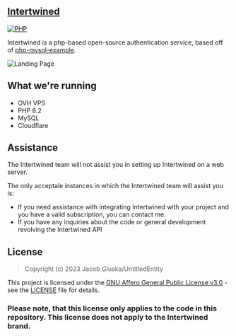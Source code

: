 ## [Intertwined](https://intertwined.solutions)

[![PHP](https://img.shields.io/badge/language-PHP-787cb5.svg?style=plastic)](https://en.wikipedia.org/wiki/PHP) 

Intertwined is a php-based open-source authentication service, based off of [php-mysql-example](https://github.com/UntitledEntity/php-mysql-example).

![Landing Page](https://files.catbox.moe/yioynm.PNG)

## What we're running

- OVH VPS
- PHP 8.2
- MySQL
- Cloudflare

## Assistance

The Intertwined team will not assist you in setting up Intertwined on a web server. </br>

The only acceptale instances in which the Intertwined team will assist you is: 
- If you need assistance with integrating Intertwined with your project and you have a valid subscription, you can contact me.
- If you have any inquiries about the code or general development revolving the Intertwined API

## License

> Copyright (c) 2023 Jacob Gluska/UntitledEntity

This project is licensed under the [GNU Affero General Public License v3.0](https://www.gnu.org/licenses/agpl-3.0.en.htm) - see the [LICENSE](https://github.com/UntitledEntity/intertwined-web/blob/main/LICENSE) file for details.

### Please note, that this license only applies to the code in this repository. This license does not apply to the Intertwined brand.
